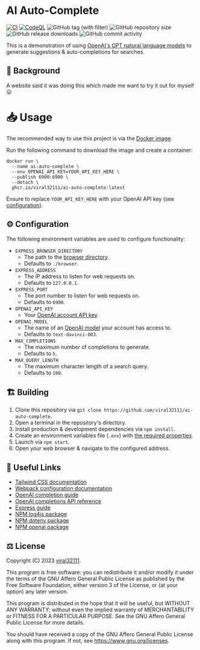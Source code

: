 # AI Auto-Complete

[![CI](https://github.com/viral32111/ai-auto-complete/actions/workflows/ci.yml/badge.svg)](https://github.com/viral32111/ai-auto-complete/actions/workflows/ci.yml)
[![CodeQL](https://github.com/viral32111/ai-auto-complete/actions/workflows/codeql.yml/badge.svg)](https://github.com/viral32111/ai-auto-complete/actions/workflows/codeql.yml)
![GitHub tag (with filter)](https://img.shields.io/github/v/tag/viral32111/ai-auto-complete?label=Latest)
![GitHub repository size](https://img.shields.io/github/repo-size/viral32111/ai-auto-complete?label=Size)
![GitHub release downloads](https://img.shields.io/github/downloads/viral32111/ai-auto-complete/total?label=Downloads)
![GitHub commit activity](https://img.shields.io/github/commit-activity/m/viral32111/ai-auto-complete?label=Commits)

This is a demonstration of using [OpenAI's GPT natural language models](https://platform.openai.com/docs/models) to generate suggestions & auto-completions for searches.

## 📜 Background

A website said it was doing this which made me want to try it out for myself 😛

# 📥 Usage

The recommended way to use this project is via the [Docker image](https://github.com/users/viral32111/packages/container/package/ai-auto-complete).

Run the following command to download the image and create a container:

```
docker run \
  --name ai-auto-complete \
  --env OPENAI_API_KEY=YOUR_API_KEY_HERE \
  --publish 6900:6900 \
  --detach \
  ghcr.io/viral32111/ai-auto-complete:latest
```

Ensure to replace `YOUR_API_KEY_HERE` with your OpenAI API key (see [configuration](#Configuration)).

## ⚙️ Configuration

The following environment variables are used to configure functionality:

* `EXPRESS_BROWSER_DIRECTORY`
  * The path to the [browser directory](browser/).
  * Defaults to `./browser`.
* `EXPRESS_ADDRESS`
  * The IP address to listen for web requests on.
  * Defaults to `127.0.0.1`.
* `EXPRESS_PORT`
  * The port number to listen for web requests on.
  * Defaults to `6900`.
* `OPENAI_API_KEY`
  * Your [OpenAI account API key](https://platform.openai.com/account/api-keys).
* `OPENAI_MODEL`
  * The name of an [OpenAI model](https://platform.openai.com/docs/models) your account has access to.
  * Defaults to `text-davinci-003`.
* `MAX_COMPLETIONS`
  * The maximum number of completions to generate.
  * Defaults to `5`.
* `MAX_QUERY_LENGTH`
  * The maximum character length of a search query.
  * Defaults to `100`.

## 🏗️ Building

1. Clone this repository via `git clone https://github.com/viral32111/ai-auto-complete`.
2. Open a terminal in the repository's directory.
3. Install production & development dependencies via `npm install`.
4. Create an environment variables file (`.env`) with [the required properties](#Configuration).
5. Launch via `npm start`.
6. Open your web browser & navigate to the configured address.

## 🔗 Useful Links

* [Tailwind CSS documentation](https://tailwindcss.com/docs/utility-first)
* [Webpack configuration documentation](https://webpack.js.org/concepts/configuration/)
* [OpenAI completion guide](https://platform.openai.com/docs/guides/completion)
* [OpenAI completions API reference](https://platform.openai.com/docs/api-reference/completions/create?lang=node.js)
* [Express guide](https://expressjs.com/en/guide/routing.html)
* [NPM log4js package](https://www.npmjs.com/package/log4js)
* [NPM dotenv package](https://www.npmjs.com/package/dotenv)
* [NPM openai package](https://www.npmjs.com/package/openai)

## ⚖️ License

Copyright (C) 2023 [viral32111](https://viral32111.com).

This program is free software: you can redistribute it and/or modify
it under the terms of the GNU Affero General Public License as
published by the Free Software Foundation, either version 3 of the
License, or (at your option) any later version.

This program is distributed in the hope that it will be useful,
but WITHOUT ANY WARRANTY; without even the implied warranty of
MERCHANTABILITY or FITNESS FOR A PARTICULAR PURPOSE. See the
GNU Affero General Public License for more details.

You should have received a copy of the GNU Affero General Public License
along with this program. If not, see https://www.gnu.org/licenses.
